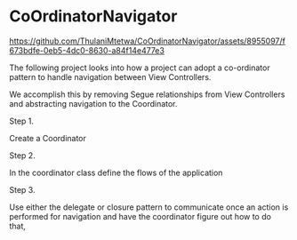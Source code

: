# CoOrdinatorNavigator




https://github.com/ThulaniMtetwa/CoOrdinatorNavigator/assets/8955097/f673bdfe-0eb5-4dc0-8630-a84f14e477e3



The following project looks into how a project can adopt a co-ordinator pattern to handle navigation between View Controllers.

We accomplish this by removing Segue relationships from View Controllers and abstracting navigation to the Coordinator.

Step 1.

Create a Coordinator

Step 2. 

In the coordinator class define the flows of the application

Step 3.

Use either the delegate or closure pattern to communicate once an action is performed for navigation and have the coordinator figure out how to do that,
